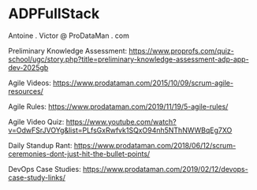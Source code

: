 # ADPFullStack

Antoine . Victor @ ProDataMan . com

Preliminary Knowledge Assessment:   https://www.proprofs.com/quiz-school/ugc/story.php?title=preliminary-knowledge-assessment-adp-app-dev-2025gb


Agile Videos: https://www.prodataman.com/2015/10/09/scrum-agile-resources/

Agile Rules: https://www.prodataman.com/2019/11/19/5-agile-rules/

Agile Video Quiz: https://www.youtube.com/watch?v=OdwFSrJVOYg&list=PLfsGxRwfvk1SQxO94nh5NThNWWBqEg7XO

Daily Standup Rant:  https://www.prodataman.com/2018/06/12/scrum-ceremonies-dont-just-hit-the-bullet-points/

DevOps Case Studies: https://www.prodataman.com/2019/02/12/devops-case-study-links/







